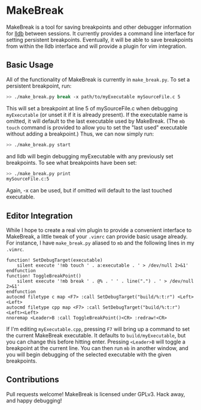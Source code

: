# MakeBreak

MakeBreak is a tool for saving breakpoints and other debugger information for
[lldb](https://lldb.llvm.org/) between sessions. It currently provides a
command line interface for setting persistent breakpoints. Eventually, it will
be able to save breakpoints from within the lldb interface and will provide a
plugin for vim integration.

## Basic Usage
All of the functionality of MakeBreak is currently in `make_break.py`. To set a
persistent breakpoint, run:

```bash
>> ./make_break.py break -x path/to/myExecutable mySourceFile.c 5
```
This will set a breakpoint at line 5 of mySourceFile.c when debugging
`myExecutable` (or unset it if it is already present). If the executable name is
omitted, it will default to the last executable used by MakeBreak. (The `mb
touch` command is provided to allow you to set the "last used" executable
without adding a breakpoint.) Thus, we can now simply run:

```bash
>> ./make_break.py start
```

and lldb will begin debugging myExecutable with any previously set breakpoints.
To see what breakpoints have been set:

```bash
>> ./make_break.py print
mySourceFile.c:5
```

Again, -x can be used, but if omitted will default to the last touched
executable.

## Editor Integration
While I hope to create a real vim plugin to provide a convenient interface to
MakeBreak, a little tweak of your `.vimrc` can provide basic usage already.
For instance, I have `make_break.py` aliased to `mb` and the following lines in
my `.vimrc`.

```vim
function! SetDebugTarget(executable)
    silent execute '!mb touch ' . a:executable . ' > /dev/null 2>&1'
endfunction
function! ToggleBreakPoint()
    silent execute '!mb break ' . @% . ' ' . line(".") . ' > /dev/null 2>&1'
endfunction
autocmd filetype c map <F7> :call SetDebugTarget("build/%:t:r") <Left><Left>
autocmd filetype cpp map <F7> :call SetDebugTarget("build/%:t:r")<Left><Left>
nnoremap <Leader>B :call ToggleBreakPoint()<CR> :redraw!<CR>
```

If I'm editing `myExecutable.cpp`, pressing `F7` will bring up a command to set
the current MakeBreak executable. It defaults to `build/myExecutable`, but
you can change this before hitting enter. Pressing `<Leader>B` will toggle a
breakpoint at the current line. You can then run `mb` in another window, and
you will begin debugging of the selected executable with the given breakpoints.

## Contributions
Pull requests welcome! MakeBreak is licensed under GPLv3. Hack away, and
happy debugging!
